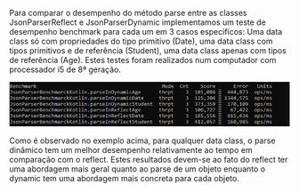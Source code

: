 Para comparar o desempenho do método parse entre as classes JsonParserReflect e JsonParserDynamic
implementamos um teste de desempenho benchmark para cada um em 3 casos especifícos: Uma data class só com propriedades do tipo primitivo (Date),
uma data class com tipos primitivos e de referência (Student), uma data class apenas com tipos de referência (Age). Estes testes foram realizados
num computador com processador i5 de 8ª geração.

![img_1.png](img_1.png)

Como é observado no exemplo acima, para qualquer data class, o parse dinâmico tem um melhor desempenho relativamente ao tempo em comparação com o reflect. 
Estes resultados devem-se ao fato do reflect ter uma abordagem mais geral quanto ao parse de um objeto enquanto o dynamic tem uma abordagem mais concreta para cada objeto.